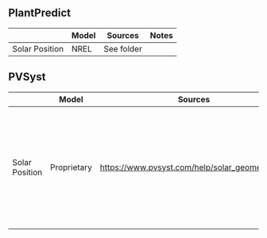 
## PlantPredict
|  | **Model** | **Sources** | **Notes** |
| ---- | ---- | ---- | ---- |
| Solar Position | NREL | See folder |  |


## PVSyst
|  | **Model** | **Sources** | **Notes** |
| ---- | ---- | ---- | ---- |
| Solar Position | Proprietary | https://www.pvsyst.com/help/solar_geometry.htm | Uncertainty is reported as "Some few arc-minutes".  Assuming 5 arc minutes, uncertainty would be 0.0833 degrees. |

